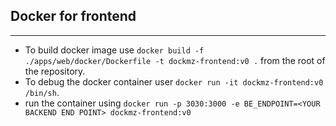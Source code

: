 ## Docker for frontend

---

- To build docker image use `docker build -f ./apps/web/docker/Dockerfile -t dockmz-frontend:v0 .` from the root of the repository.
- To debug the docker container user `docker run -it dockmz-frontend:v0 /bin/sh`.
- run the container using `docker run -p 3030:3000 -e BE_ENDPOINT=<YOUR BACKEND END POINT> dockmz-frontend:v0`
